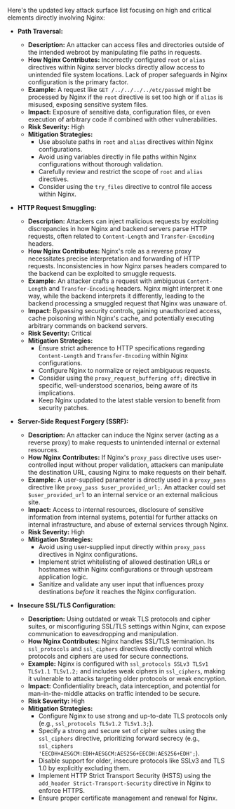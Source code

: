Here's the updated key attack surface list focusing on high and critical elements directly involving Nginx:

*   **Path Traversal:**
    *   **Description:** An attacker can access files and directories outside of the intended webroot by manipulating file paths in requests.
    *   **How Nginx Contributes:** Incorrectly configured `root` or `alias` directives within Nginx server blocks directly allow access to unintended file system locations. Lack of proper safeguards in Nginx configuration is the primary factor.
    *   **Example:** A request like `GET /../../../../etc/passwd` might be processed by Nginx if the `root` directive is set too high or if `alias` is misused, exposing sensitive system files.
    *   **Impact:** Exposure of sensitive data, configuration files, or even execution of arbitrary code if combined with other vulnerabilities.
    *   **Risk Severity:** High
    *   **Mitigation Strategies:**
        *   Use absolute paths in `root` and `alias` directives within Nginx configurations.
        *   Avoid using variables directly in file paths within Nginx configurations without thorough validation.
        *   Carefully review and restrict the scope of `root` and `alias` directives.
        *   Consider using the `try_files` directive to control file access within Nginx.

*   **HTTP Request Smuggling:**
    *   **Description:** Attackers can inject malicious requests by exploiting discrepancies in how Nginx and backend servers parse HTTP requests, often related to `Content-Length` and `Transfer-Encoding` headers.
    *   **How Nginx Contributes:** Nginx's role as a reverse proxy necessitates precise interpretation and forwarding of HTTP requests. Inconsistencies in how Nginx parses headers compared to the backend can be exploited to smuggle requests.
    *   **Example:** An attacker crafts a request with ambiguous `Content-Length` and `Transfer-Encoding` headers. Nginx might interpret it one way, while the backend interprets it differently, leading to the backend processing a smuggled request that Nginx was unaware of.
    *   **Impact:** Bypassing security controls, gaining unauthorized access, cache poisoning within Nginx's cache, and potentially executing arbitrary commands on backend servers.
    *   **Risk Severity:** Critical
    *   **Mitigation Strategies:**
        *   Ensure strict adherence to HTTP specifications regarding `Content-Length` and `Transfer-Encoding` within Nginx configurations.
        *   Configure Nginx to normalize or reject ambiguous requests.
        *   Consider using the `proxy_request_buffering off;` directive in specific, well-understood scenarios, being aware of its implications.
        *   Keep Nginx updated to the latest stable version to benefit from security patches.

*   **Server-Side Request Forgery (SSRF):**
    *   **Description:** An attacker can induce the Nginx server (acting as a reverse proxy) to make requests to unintended internal or external resources.
    *   **How Nginx Contributes:** If Nginx's `proxy_pass` directive uses user-controlled input without proper validation, attackers can manipulate the destination URL, causing Nginx to make requests on their behalf.
    *   **Example:** A user-supplied parameter is directly used in a `proxy_pass` directive like `proxy_pass $user_provided_url;`. An attacker could set `$user_provided_url` to an internal service or an external malicious site.
    *   **Impact:** Access to internal resources, disclosure of sensitive information from internal systems, potential for further attacks on internal infrastructure, and abuse of external services through Nginx.
    *   **Risk Severity:** High
    *   **Mitigation Strategies:**
        *   Avoid using user-supplied input directly within `proxy_pass` directives in Nginx configurations.
        *   Implement strict whitelisting of allowed destination URLs or hostnames within Nginx configurations or through upstream application logic.
        *   Sanitize and validate any user input that influences proxy destinations *before* it reaches the Nginx configuration.

*   **Insecure SSL/TLS Configuration:**
    *   **Description:** Using outdated or weak TLS protocols and cipher suites, or misconfiguring SSL/TLS settings within Nginx, can expose communication to eavesdropping and manipulation.
    *   **How Nginx Contributes:** Nginx handles SSL/TLS termination. Its `ssl_protocols` and `ssl_ciphers` directives directly control which protocols and ciphers are used for secure connections.
    *   **Example:** Nginx is configured with `ssl_protocols SSLv3 TLSv1 TLSv1.1 TLSv1.2;` and includes weak ciphers in `ssl_ciphers`, making it vulnerable to attacks targeting older protocols or weak encryption.
    *   **Impact:** Confidentiality breach, data interception, and potential for man-in-the-middle attacks on traffic intended to be secure.
    *   **Risk Severity:** High
    *   **Mitigation Strategies:**
        *   Configure Nginx to use strong and up-to-date TLS protocols only (e.g., `ssl_protocols TLSv1.2 TLSv1.3;`).
        *   Specify a strong and secure set of cipher suites using the `ssl_ciphers` directive, prioritizing forward secrecy (e.g., `ssl_ciphers 'EECDH+AESGCM:EDH+AESGCM:AES256+EECDH:AES256+EDH';`).
        *   Disable support for older, insecure protocols like SSLv3 and TLS 1.0 by explicitly excluding them.
        *   Implement HTTP Strict Transport Security (HSTS) using the `add_header Strict-Transport-Security` directive in Nginx to enforce HTTPS.
        *   Ensure proper certificate management and renewal for Nginx.